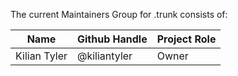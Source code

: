 The current Maintainers Group for .trunk consists of:

| Name         | Github Handle | Project Role |
| ------------ | ------------- | ------------ |
| Kilian Tyler | @kiliantyler  | Owner        |
